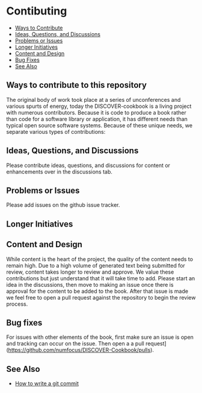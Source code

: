 # Contibuting

- [Ways to Contribute](#ways-to-contribute)
- [Ideas, Questions, and Discussions](#ideas-questions-and-discussions)
- [Problems or Issues](#problems-or-issues)
- [Longer Initiatives](#longer-initatives)
- [Content and Design](#content-and-design)
- [Bug Fixes](#bug-fixes)
- [See Also](#see-also)

## Ways to contribute to this repository

The original body of work took place at a series of unconferences and various spurts of energy, today the DISCOVER-cookbook is a living project with numerous contributors. Because it is code to produce a book rather than code for a software library or application, it has different needs than typical open source software systems. Because of these unique needs, we separate various types of contributions:

## Ideas, Questions, and Discussions
Please contribute ideas, questions, and discussions for content or enhancements over in the discussions tab.

## Problems or Issues 
Please add issues on the github issue tracker.

## Longer Initiatives

## Content and Design
While content is the heart of the project, the quality of the content needs to remain high. Due to a high volume of generated text being submitted for review, content takes longer to review and approve. We value these contributions but just understand that it will take time to add. Please start an idea in the discussions, then move to making an issue once there is approval for the content to be added to the book. After that issue is made we feel free to open a pull request against the repository to begin the review process.

## Bug fixes
For issues with other elements of the book, first make sure an issue is open and tracking can occur on the issue. Then open a a pull request](https://github.com/numfocus/DISCOVER-Cookbook/pulls).

## See Also

- [How to write a git commit](https://cbea.ms/git-commit/)
